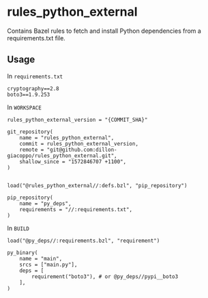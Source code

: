 # rules_python_external

Contains Bazel rules to fetch and install Python dependencies from a requirements.txt file.

## Usage

In `requirements.txt`
```
cryptography==2.8
boto3==1.9.253
```

In `WORKSPACE`
```
rules_python_external_version = "{COMMIT_SHA}"

git_repository(
    name = "rules_python_external",
    commit = rules_python_external_version,
    remote = "git@github.com:dillon-giacoppo/rules_python_external.git",
    shallow_since = "1572846707 +1100",
)


load("@rules_python_external//:defs.bzl", "pip_repository")

pip_repository(
    name = "py_deps",
    requirements = "//:requirements.txt",
)
```

In `BUILD`
```
load("@py_deps//:requirements.bzl", "requirement")

py_binary(
    name = "main",
    srcs = ["main.py"],
    deps = [
        requirement("boto3"), # or @py_deps//pypi__boto3
    ],
)
```
